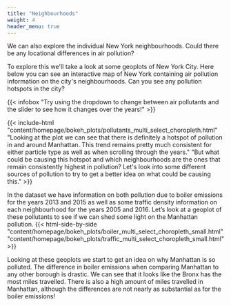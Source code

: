 ```yaml
---
title: "Neighbourhoods"
weight: 4
header_menu: true
---
```


We can also explore the individual New York neighbourhoods. Could there be any locational differences in air pollution?

To explore this we'll take a look at some geoplots of New York City. Here below you can see an interactive map of New York containing air pollution information on the city's neighbourhoods. Can you see any pollution hotspots in the city?

{{< infobox "Try using the dropdown to change between air pollutants and the slider to see how it changes over the years!" >}}






{{< include-html "content/homepage/bokeh_plots/pollutants_multi_select_choropleth.html" "Looking at the plot we can see that there is definitely a hotspot of pollution in and around Manhattan. This trend remains pretty much consistent for either particle type as well as when scrolling through the years." "But what could be causing this hotspot and which neighbourhoods are the ones that remain consistently highest in pollution? Let's look into some different sources of pollution to try to get a better idea on what could be causing this." >}}

In the dataset we have information on both pollution due to boiler emissions for the years 2013 and 2015 as well as some traffic density information on each neighbourhood for the years 2005 and 2016. Let’s look at a geoplot of these pollutants to see if we can shed some light on the Manhattan pollution.
{{< html-side-by-side "content/homepage/bokeh_plots/boiler_multi_select_choropleth_small.html" "content/homepage/bokeh_plots/traffic_multi_select_choropleth_small.html" >}}

Looking at these geoplots we start to get an idea on why Manhattan is so polluted. The difference in boiler emissions when comparing Manhattan to any other borough is drastic. We can see that it looks like the Bronx has the most miles travelled. There is also a high amount of miles travelled in Manhattan, although the differences are not nearly as substantial as for the boiler emissions!